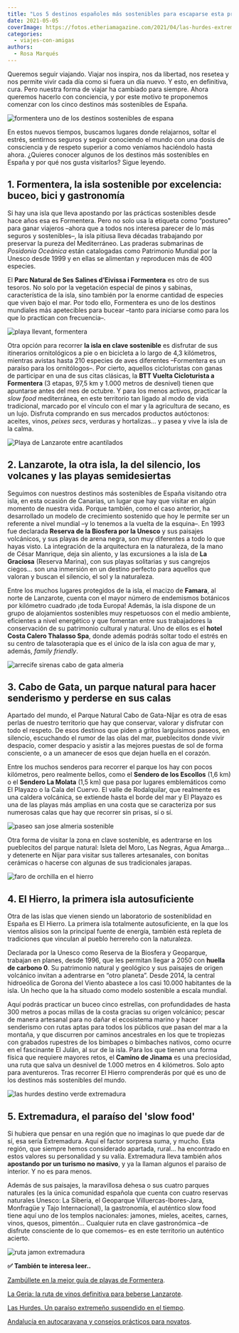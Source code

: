 ```yaml
---
title: "Los 5 destinos españoles más sostenibles para escaparse esta primavera"
date: 2021-05-05
coverImage: https://fotos.etheriamagazine.com/2021/04/las-hurdes-extremadura.jpg
categories: 
  - viajes-con-amigas
authors: 
  - Rosa Marqués
---
```


Queremos seguir viajando. Viajar nos inspira, nos da libertad, nos resetea y nos permite 
vivir cada día como si fuera un día nuevo. Y esto, en definitiva, cura. Pero nuestra 
forma de viajar ha cambiado para siempre. Ahora queremos hacerlo con conciencia, y por 
este motivo te proponemos comenzar con los cinco destinos más sostenibles de España. 

![formentera uno de los destinos sostenibles de espana](https://fotos.etheriamagazine.com/2021/04/formentera-sostenible.jpg "Formentera, una isla sostenible. © Elisabeth Agustin")

En estos nuevos tiempos, buscamos lugares donde relajarnos, soltar el estrés, sentirnos 
seguros y seguir conociendo el mundo con una dosis de consciencia y de respeto superior 
a como veníamos haciéndolo hasta ahora. ¿Quieres conocer algunos de los destinos más 
sostenibles en España y por qué nos gusta visitarlos? Sigue leyendo. 

## 1\. Formentera, la isla sostenible por excelencia: buceo, bici y gastronomía

Si hay una isla que lleva apostando por las prácticas sostenibles desde hace años esa es 
Formentera. Pero no solo usa la etiqueta como “postureo" para ganar viajeros –ahora que 
a todos nos interesa parecer de lo más seguros y sostenibles–, la isla pitiusa lleva 
décadas trabajando por preservar la pureza del Mediterráneo. Las praderas submarinas de 
_Posidonia Oceánica_ están catalogadas como Patrimonio Mundial por la Unesco desde 1999 
y en ellas se alimentan y reproducen más de 400 especies. 

El **Parc Natural de Ses Salines d’Eivissa i Formentera** es otro de sus tesoros. No 
solo por la vegetación especial de pinos y sabinas, característica de la isla, sino 
también por la enorme cantidad de especies que viven bajo el mar. Por todo ello, 
Formentera es uno de los destinos mundiales más apetecibles para bucear –tanto para 
iniciarse como para los que lo practican con frecuencia–. 

![playa llevant, formentera](https://fotos.etheriamagazine.com/2020/04/formentera-playa-llevant.jpg "Playa de Llevant (Formentera).")

Otra opción para recorrer **la isla en clave sostenible** es disfrutar de sus 
itinerarios ornitológicos a pie o en bicicleta a lo largo de 4,3 kilómetros, mientras 
avistas hasta 210 especies de aves diferentes –Formentera es un paraíso para los 
ornitólogos–. Por cierto, aquellos cicloturistas con ganas de participar en una de sus 
citas clásicas, la **BTT Vuelta Cicloturista a Formentera** (3 etapas, 97,5 km y 1.000 
metros de desnivel) tienen que apuntarse antes del mes de octubre. Y para los menos 
activos, practicar la _slow food_ mediterránea, en este territorio tan ligado al modo de 
vida tradicional, marcado por el vínculo con el mar y la agricultura de secano, es un 
lujo. Disfruta comprando en sus mercados productos autóctonos: aceites, vinos, _peixes 
secs_, verduras y hortalizas… y pasea y vive la isla de la calma. 

![Playa de Lanzarote entre acantilados](https://fotos.etheriamagazine.com/2021/04/lanzarote-sostenible.jpg "Vacaciones sostenibles en Lanzarote. © Thibault Mokuenko")

## 2\. Lanzarote, la otra isla, la del silencio, los volcanes y las playas semidesiertas

Seguimos con nuestros destinos más sostenibles de España visitando otra isla, en esta 
ocasión de Canarias, un lugar que hay que visitar en algún momento de nuestra vida. 
Porque también, como el caso anterior, ha desarrollado un modelo de crecimiento 
sostenido que hoy le permite ser un referente a nivel mundial –y lo tenemos a la vuelta 
de la esquina–. En 1993 fue declarada **Reserva de la Biosfera por la Unesco** y sus 
paisajes volcánicos, y sus playas de arena negra, son muy diferentes a todo lo que hayas 
visto. La integración de la arquitectura en la naturaleza, de la mano de César Manrique, 
deja sin aliento, y las excursiones a la isla de **La Graciosa** (Reserva Marina), con 
sus playas solitarias y sus cangrejos ciegos… son una inmersión en un destino perfecto 
para aquellos que valoran y buscan el silencio, el sol y la naturaleza. 

Entre los muchos lugares protegidos de la isla, el macizo de **Famara**, al norte de 
Lanzarote, cuenta con el mayor número de endemismos botánicos por kilómetro cuadrado ¡de 
toda Europa! Además, la isla dispone de un grupo de alojamientos sostenibles muy 
respetuosos con el medio ambiente, eficientes a nivel energético y que fomentan entre 
sus trabajadores la conservación de su patrimonio cultural y natural. Uno de ellos es el 
**hotel Costa Calero Thalasso Spa**, donde además podrás soltar todo el estrés en su 
centro de talasoterapia que es el único de la isla con agua de mar y, además, _family 
friendly_. 

![arrecife sirenas cabo de gata almeria](https://fotos.etheriamagazine.com/2021/04/cabo-gata-almeria-sostenible.jpg "Arrecife de las Sirenas, en Cabo de Gata. © Antonio Lainez")

## 3\. Cabo de Gata, un parque natural para hacer senderismo y perderse en sus calas

Apartado del mundo, el Parque Natural Cabo de Gata-Níjar es otra de esas perlas de 
nuestro territorio que hay que conservar, valorar y disfrutar con todo el respeto. De 
esos destinos que piden a gritos larguísimos paseos, en silencio, escuchando el rumor de 
las olas del mar, pueblecitos donde vivir despacio, comer despacio y asistir a las 
mejores puestas de sol de forma consciente, o a un amanecer de esos que dejan huella en 
el corazón. 

Entre los muchos senderos para recorrer el parque los hay con pocos kilómetros, pero 
realmente bellos, como el **Sendero de los Escollos** (1,6 km) o el **Sendero La 
Molata** (1,5 km) que pasa por lugares emblemáticos como El Playazo o la Cala del 
Cuervo. El valle de Rodalquilar, que realmente es una caldera volcánica, se extiende 
hasta el borde del mar y El Playazo es una de las playas más amplias en una costa que se 
caracteriza por sus numerosas calas que hay que recorrer sin prisas, sí o sí. 

![paseo san jose almeria sostenible](https://fotos.etheriamagazine.com/2021/04/san-jose-almeria.jpg "Caminata cerca de San José, en Almería. © Victoriano Izquierdo")

Otra forma de visitar la zona en clave sostenible, es adentrarse en los pueblecitos del 
parque natural: Isleta del Moro, Las Negras, Agua Amarga… y detenerte en Níjar para 
visitar sus talleres artesanales, con bonitas cerámicas o hacerse con algunas de sus 
tradicionales jarapas. 

![faro de orchilla en el hierro](https://fotos.etheriamagazine.com/2021/04/faro-de-orchilla-el-hierro.jpg "Faro de Orchilla. © Cabildo El Hierro")

## 4\. El Hierro, la primera isla autosuficiente

Otra de las islas que vienen siendo un laboratorio de sosteniblidad en España es El 
Hierro. La primera isla totalmente autosuficiente, en la que los vientos alisios son la 
principal fuente de energía, también está repleta de tradiciones que vinculan al pueblo 
herrereño con la naturaleza. 

Declarada por la Unesco como Reserva de la Biosfera y Geoparque, trabajan en planes, 
desde 1996, que les permitan llegar a 2050 con **huella de carbono 0**. Su patrimonio 
natural y geológico y sus paisajes de origen volcánico invitan a adentrarse en “otro 
planeta”. Desde 2014, la central hidroeólica de Gorona del Viento abastece a los casi 
10.000 habitantes de la isla. Un hecho que la ha situado como modelo sostenible a escala 
mundial. 

Aquí podrás practicar un buceo cinco estrellas, con profundidades de hasta 300 metros a 
pocas millas de la costa gracias su origen volcánico; pescar de manera artesanal para no 
dañar el ecosistema marino y hacer senderismo con rutas aptas para todos los públicos 
que pasan del mar a la montaña, y que discurren por caminos ancestrales en los que te 
tropiezas con grabados rupestres de los bimbapes o bimbaches nativos, como ocurre en el 
fascinante El Julán, al sur de la isla. Para los que tienen una forma física que 
requiere mayores retos, el **Camino de Jinama** es una preciosidad, una ruta que salva 
un desnivel de 1.000 metros en 4 kilómetros. Solo apto para aventureros. Tras recorrer 
El Hierro comprenderás por qué es uno de los destinos más sostenibles del mundo. 

![las hurdes destino verde extremadura](https://fotos.etheriamagazine.com/2021/04/las-hurdes-extremadura.jpg "Las Hurdes, Extremadura. © Javier Peñas")

## 5\. Extremadura, el paraíso del 'slow food'

Si hubiera que pensar en una región que no imaginas lo que puede dar de sí, esa sería 
Extremadura. Aquí el factor sorpresa suma, y mucho. Esta región, que siempre hemos 
considerado apartada, rural… ha encontrado en estos valores su personalidad y su valía. 
Extremadura lleva también años **apostando por un turismo no masivo**, y ya la llaman 
algunos el paraíso de interior. Y no es para menos. 

Además de sus paisajes, la maravillosa dehesa o sus cuatro parques naturales (es la 
única comunidad española que cuenta con cuatro reservas naturales Unesco: La Siberia, el 
Geoparque Villuercas-Ibores-Jara, Monfragüe y Tajo Internacional), la gastronomía, el 
auténtico slow food tiene aquí uno de los templos nacionales: jamones, mieles, aceites, 
carnes, vinos, quesos, pimentón… Cualquier ruta en clave gastronómica –de disfrute 
consciente de lo que comemos– es en este territorio un auténtico acierto. 

![ruta jamon extremadura](https://fotos.etheriamagazine.com/2021/04/ruta-jamon-extremadura.jpg "El jamón es uno de los productos estrella de Extremadura.")

**✅ También te interesa leer..** 

[Zambúllete en la mejor guía de playas de 
Formentera](https://etheriamagazine.com/2020/04/15/viajar-con-amigas-mejores-playas-formentera/). 

[La Geria: la ruta de vinos definitiva para beberse 
Lanzarote](https://etheriamagazine.com/2020/08/04/la-geria-la-ruta-de-vinos-definitiva-para-beberse-lanzarote/). 

[Las Hurdes. Un paraíso extremeño suspendido en el 
tiempo](https://etheriamagazine.com/2020/07/21/viajes-espana-las-hurdes-un-paraiso-extremeno/). 

[Andalucía en autocaravana y consejos prácticos para 
novatos](https://etheriamagazine.com/2021/04/07/consejos-rutas-andalucia-en-autocaravana/).
